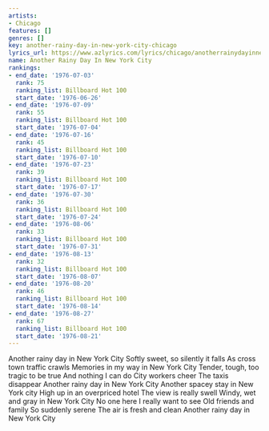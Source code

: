 ```yaml
---
artists:
- Chicago
features: []
genres: []
key: another-rainy-day-in-new-york-city-chicago
lyrics_url: https://www.azlyrics.com/lyrics/chicago/anotherrainydayinnewyorkcity.html
name: Another Rainy Day In New York City
rankings:
- end_date: '1976-07-03'
  rank: 75
  ranking_list: Billboard Hot 100
  start_date: '1976-06-26'
- end_date: '1976-07-09'
  rank: 55
  ranking_list: Billboard Hot 100
  start_date: '1976-07-04'
- end_date: '1976-07-16'
  rank: 45
  ranking_list: Billboard Hot 100
  start_date: '1976-07-10'
- end_date: '1976-07-23'
  rank: 39
  ranking_list: Billboard Hot 100
  start_date: '1976-07-17'
- end_date: '1976-07-30'
  rank: 36
  ranking_list: Billboard Hot 100
  start_date: '1976-07-24'
- end_date: '1976-08-06'
  rank: 33
  ranking_list: Billboard Hot 100
  start_date: '1976-07-31'
- end_date: '1976-08-13'
  rank: 32
  ranking_list: Billboard Hot 100
  start_date: '1976-08-07'
- end_date: '1976-08-20'
  rank: 46
  ranking_list: Billboard Hot 100
  start_date: '1976-08-14'
- end_date: '1976-08-27'
  rank: 67
  ranking_list: Billboard Hot 100
  start_date: '1976-08-21'
---
```


Another rainy day in New York City
Softly sweet, so silently it falls
As cross town traffic crawls
Memories in my way in New York City
Tender, tough, too tragic to be true
And nothing I can do
City workers cheer
The taxis disappear
Another rainy day in New York City
Another spacey stay in New York city
High up in an overpriced hotel
The view is really swell
Windy, wet and gray in New York City
No one here I really want to see
Old friends and family
So suddenly serene
The air is fresh and clean
Another rainy day in New York City




